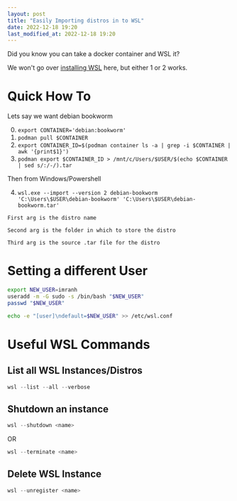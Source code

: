 ```yaml
---
layout: post
title: "Easily Importing distros in to WSL"
date: 2022-12-18 19:20
last_modified_at: 2022-12-18 19:20
---
```


Did you know you can take a docker container and WSL it?

We won't go over [installing WSL](https://learn.microsoft.com/en-us/windows/wsl/install) here, but either 1 or 2 works.

# Quick How To

Lets say we want debian bookworm

0. `export CONTAINER='debian:bookworm'`
1. `podman pull $CONTAINER`
2. `export CONTAINER_ID=$(podman container ls -a | grep -i $CONTAINER | awk '{print$1}')`
3. `podman export $CONTAINER_ID > /mnt/c/Users/$USER/$(echo $CONTAINER | sed s/:/-/).tar`

Then from Windows/Powershell

4. `wsl.exe --import --version 2 debian-bookworm 'C:\Users\$USER\debian-bookworm' 'C:\Users\$USER\debian-bookworm.tar'`

```
First arg is the distro name

Second arg is the folder in which to store the distro

Third arg is the source .tar file for the distro
```

# Setting a different User

```bash
export NEW_USER=imranh
useradd -m -G sudo -s /bin/bash "$NEW_USER"
passwd "$NEW_USER"
```

```bash
echo -e "[user]\ndefault=$NEW_USER" >> /etc/wsl.conf
```


# Useful WSL Commands

## List all WSL Instances/Distros

```Powershell
wsl --list --all --verbose
```

## Shutdown an instance

```Powershell
wsl --shutdown <name>
```

OR

```Powershell
wsl --terminate <name>
```

## Delete WSL Instance

```Powershell
wsl --unregister <name>
```